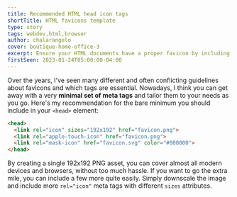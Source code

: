 ```yaml
---
title: Recommended HTML head icon tags
shortTitle: HTML favicons template
type: story
tags: webdev,html,browser
author: chalarangelo
cover: boutique-home-office-3
excerpt: Ensure your HTML documents have a proper favicon by including these lines in your `<head>` element.
firstSeen: 2023-01-24T05:00:00-04:00
---
```


Over the years, I've seen many different and often conflicting guidelines about favicons and which tags are essential. Nowadays, I think you can get away with a very **minimal set of meta tags** and tailor them to your needs as you go. Here's my recommendation for the bare minimum you should include in your `<head>` element:

```html
<head>
  <link rel="icon" sizes="192x192" href="favicon.png">
  <link rel="apple-touch-icon" href="favicon.png">
  <link rel="mask-icon" href="favicon.svg" color="#000000">
</head>
```

By creating a single 192x192 PNG asset, you can cover almost all modern devices and browsers, without too much hassle. If you want to go the extra mile, you can include a few more quite easily. Simply downscale the image and include more `rel="icon"` meta tags with different `sizes` attributes.
